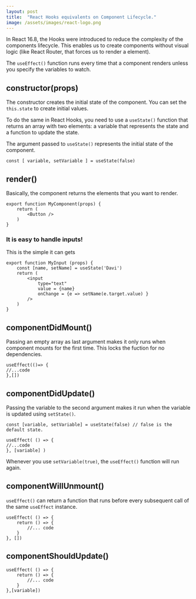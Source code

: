 ```yaml
---
layout: post
title:  "React Hooks equivalents on Component Lifecycle."
image: /assets/images/react-logo.png
---
```

In React 16.8, the Hooks were introduced to reduce the complexity of the components lifecycle. This enables us to create components without visual logic (like React Router, that forces us to render a <Router> element).

The `useEffect()` function runs every time that a component renders unless you specify the variables to watch. 

## constructor(props) 
The constructor creates the initial state of the component. You can set the `this.state` to create initial values.

To do the same in React Hooks, you need to use a `useState()` function that returns an array with two elements: a variable that represents the state and a function to update the state.

The argument passed to `useState()` represents the initial state of the component. 

```
const [ variable, setVariable ] = useState(false) 
```

## render()
Basically, the component returns the elements that you want to render.

```
export function MyComponent(props) {
	return (
		<Button />
	)
}
```
### It is easy to handle inputs!
This is the simple it can gets
```
export function MyInput (props) {
	const [name, setName] = useState('Davi')
	return (
		<input 
			type="text"
			value = {name}
			onChange = {e => setName(e.target.value) }
		/>
	)
}
```

## componentDidMount()
Passing an empty array as last argument makes it only runs when component mounts for the first time. This locks the fuction for no dependencies. 
```
useEffect(()=> {
//...code
},[]) 
```
## componentDidUpdate()
Passing the variable to the second argument makes it run when the variable is updated using `setState()`.

```
const [variable, setVariable] = useState(false) // false is the default state. 

useEffect( () => {
//...code
}, [variable] )
```
Whenever you use `setVariable(true)`, the `useEffect()` function will run again. 

## componentWillUnmount()

`useEffect()` can return a function that runs before every subsequent call of the same `useEffect` instance. 
```
useEffect( () => {
	return () => {
		//... code
	}
}, [])
```
## componentShouldUpdate() 

```
useEffect( () => {
	return () => {
		//... code
	}
},[variable])
```

